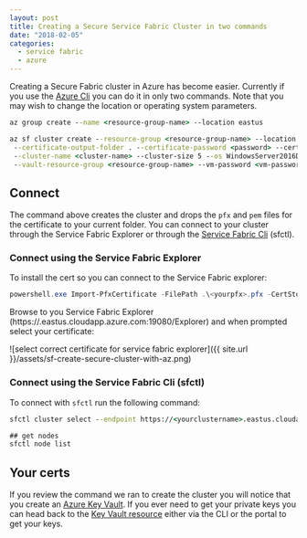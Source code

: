 ```yaml
---
layout: post
title: Creating a Secure Service Fabric Cluster in two commands
date: "2018-02-05"
categories:
  - service fabric
  - azure
---
```


Creating a Secure Fabric cluster in Azure has become easier.  Currently if you use the [Azure Cli](https://docs.microsoft.com/en-us/cli/azure/overview?view=azure-cli-latest) you can do it in only two commands.  Note that you may wish to change the location or operating system parameters.

```cmd
az group create --name <resource-group-name> --location eastus

az sf cluster create --resource-group <resource-group-name> --location eastus \
 --certificate-output-folder . --certificate-password <password> --certificate-subject-name <clustername>.eastus.cloudapp.azure.com \
 --cluster-name <cluster-name> --cluster-size 5 --os WindowsServer2016DatacenterwithContainers --vault-name <keyvault-name> \
 --vault-resource-group <resource-group-name> --vm-password <vm-password> --vm-user-name azureadmin
```

## Connect
The command above creates the cluster and drops the `pfx` and `pem` files for the certificate to your current folder.  You can connect to your cluster through the Service Fabric Explorer or through the [Service Fabric Cli](https://docs.microsoft.com/en-us/azure/service-fabric/service-fabric-cli) (sfctl).

### Connect using the Service Fabric Explorer
To install the cert so you can connect to the Service Fabric explorer:

```Powershell
powershell.exe Import-PfxCertificate -FilePath .\<yourpfx>.pfx -CertStoreLocation 'Cert:\CurrentUser\My\'
```

Browse to you Service Fabric Explorer (https://<yourclustername>.eastus.cloudapp.azure.com:19080/Explorer) and when prompted select your certificate:

![select correct certificate for service fabric explorer]({{ site.url }}/assets/sf-create-secure-cluster-with-az.png)

### Connect using the Service Fabric Cli (sfctl)
To connect with `sfctl` run the following command:

```cmd
sfctl cluster select --endpoint https://<yourclustername>.eastus.cloudapp.azure.com:19080 --pem .\<yourpem>.pem --ca .\<yourpem>.pem

## get nodes
sfctl node list
```

## Your certs
If you review the command we ran to create the cluster you will notice that you create an [Azure Key Vault](https://docs.microsoft.com/en-us/azure/key-vault/).  If you ever need to get your private keys you can head back to the [Key Vault resource](https://docs.microsoft.com/en-us/rest/api/keyvault/certificates-and-policies) either via the CLI or the portal to get your keys.